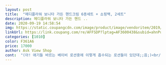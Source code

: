 ```yaml
---
layout: post 
title:  "메디플라워 보니타 가든 핸드크림 6종세트 + 쇼핑백, 2세트" 
description: 메디플라워 보니타 가든 핸드 ..
date: 2020-09-19 14:58:54 
img: https://static.coupangcdn.com/image/product/image/vendoritem/2019/09/19/5041350690/5c63fa3f-43b6-499b-b440-0002ecffa0ac.jpg 
linkUrl: https://link.coupang.com/re/AFFSDP?lptag=AF3600438&subid=ahnPublicAsk&pageKey=255921241&itemId=803226058&vendorItemId=5041350690&traceid=V0-113-5525dacdd385aed9 
categories: [1010] 
color: F361A6 
price: 17000 
author: Ask View Shop 
cont:  "(아! 애기들 바르는 베이비 로션중에 이렇게 흡수되는 로션들이 있던데;;음;)<br/>8월 돌잔치에 추가로 주문하려구요<br/>가격대비 사용감+기능이 좋아서, 시즌 상품이 아니라 앞으로도 판매된다면 종종<br/>그러나 핸드크림을 이렇게 많이 받아도 소용 없을 듯 해서, 2개입씩 지인들에게 선물했어요.<br/><br/>꼭 수제 핸드크림 사용하는거 같은 촉감인데.<br/>.<br/> 발라지는 촉감은 보드랍고 묵직하게 발리는거 같지만, 금방 보송 해진다???<br/>낱개로 선물할 생각을 했는데, 정말 총 세트박스? 가 주는 패키지 느낌이 예뻐서.<br/><br/>돌잔치전 미리 구입해서 사용해봤는데<br/>몇개는 지인에게 쓰라고 줬어요.<br/><br/>무엇보다 쇼핑백까지 들어있으니 선물하기 좋겠어요<br/>보태니컬 아트같은 패키지가 선물하기 너무 고급스러웠고<br/>사용감은<br/>생각보다 아담한 박스에 쇼핑백과 핸드크림 본셋이 차곡차곡 담겨서 와요.<br/><br/>선물 드릴 동료분들이 애기엄마이거나 평소 향수를 기피하는 직종들이라 향이 너무 강한걸 싫어해서 리뷰를 많이 참고한 끝에 골랐습니다.<br/><br/>선물했더니 정말 만족해 했어요ㅋㅋㅋ<br/>요게 케이스에 일일이 또 들어 있어서<br/>으으 선물하는 입장에서 고민 많이 했습니다.<br/><br/>이 제품 스며들고 나서의 보습력이 보들보들 해서, 하나 들고 다닙니다.<br/><br/>일단 크기가 다른거보다 월등히 크고<br/>저는 기냥 제가 쟁여두고 쓰려고 주문했는데 패키지 자체도 너무 예쁘고 긔염 뽀작한 쇼핑백도 같이 보내주셔서 선물용으로도 매우 추천합니다!<br/>저는 손을 자주 씻는 편이라 기냥 양이 많은게 좋... <br/> 흐흐흐 사실 이것 저것 브랜드 마니 써봤는데 저는 핸드크림은 거기서 거기지않나 싶어서 이 제품 저에게 너무 딱 맞고 만족스러워요! 한동안 쟁여두고 쓰고 재구매하러 올께요!ㅎㅎ<br/>전체적으로 고유의 재료향이 있고, 일반적인 퍼퓸핸드로션에 비하면 굉장히 순수한향? 연한 잔향 느낌의 핸드크림입니다.<br/><br/>정작 저는 핸드크림을 안 쓰는 편인데,<br/>종류가 다양하구요<br/>지난번에 이 브랜드 다른 핸드크림 제품 사용해보고 저렴한 가격에 가성비 갑이구나 하고 만족스러웠는데 이 제품은 지난번 구매했던 제품보다 용량은 더 커졌고 가격대는 비슷한것 같으니 역시 가성비왕!<br/>한세트에 6가지가 들어있어<br/>향이 인공적이지 않고 뭐라까.<br/>.<br/> 암튼 좋아요ㅎ<br/>휴대용 구비를 할까해요 D<br/>" 
---
```


